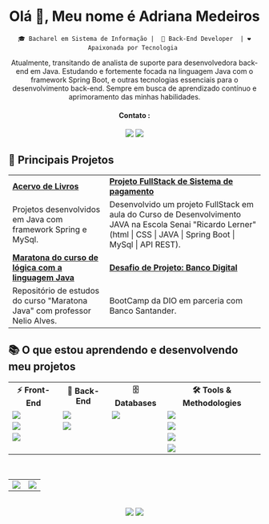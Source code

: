 <div align="center">
  
<H1>Olá 👋, Meu nome é Adriana Medeiros </H1>

`🎓 Bacharel em Sistema de Informação |  🔧 Back-End Developer  | ❤️ Apaixonada por Tecnologia `


<p align="center"> Atualmente, transitando de analista de suporte para desenvolvedora back-end em Java. Estudando e fortemente focada na linguagem Java com o framework Spring Boot, e outras tecnologias essenciais para o desenvolvimento back-end. Sempre em busca de aprendizado contínuo e aprimoramento das minhas habilidades.</p>

<div align ="center">
<h4> Contato :<h4>
<a href = "mailto:adrianamedeiros.dev@gmail.com"><img loading="lazy" src="https://img.shields.io/badge/Gmail-D14836?style=for-the-badge&logo=gmail&logoColor=white" target="_blank"></a>
<a href="https://www.linkedin.com/in/adriana-medeiros-ti" target="_blank"><img loading="lazy" src="https://img.shields.io/badge/-LinkedIn-%230077B5?style=for-the-badge&logo=linkedin&logoColor=white" target="_blank"></a>   
</div>


<H2 align="left" > 📌 Principais Projetos  </H2>

<table>
  <tr>
    <td><a href="https://github.com/TechCodeDri/Projeto_acervo.me.git"><b>Acervo de Livros</b></a></td>
    <td><a href="https://github.com/TechCodeDri/Sistema-Pagamento.git"><b>Projeto FullStack de Sistema de pagamento</b></a></td>
  </tr>
  <tr>
    <td>Projetos desenvolvidos em Java com framework Spring e MySql.</td>
    <td>Desenvolvido um projeto FullStack em aula do Curso de Desenvolvimento JAVA na Escola Senai "Ricardo Lerner" (html | CSS | JAVA | Spring Boot | MySql | API REST). </td>
  </tr>
  <tr>
    <td><a href="https://github.com/TechCodeDri/Curso_Java_com_Projetos.git"><b>Maratona do curso de lógica com a linguagem Java</b></a></td>
    <td><a href="https://github.com/TechCodeDri/DesafioDioBancoDigital2024.git"><b>Desafio de Projeto: Banco Digital  </b></a></td>
  </tr>
  <tr>
    <td>Repositório de estudos do curso "Maratona Java" com professor Nelio Alves.</td>
    <td>BootCamp da DIO em parceria com Banco Santander.</td>
  </tr>
</table>


<H2 align="left" >📚 O que estou aprendendo e desenvolvendo meu projetos</H2>


  <!-- Tech Stack -->
  <table>
    <tr>
      <th>⚡ Front-End</th>
      <th>🚀 Back-End</th>
      <th>🗄️ Databases</th>
      <th>🛠️ Tools & Methodologies</th>
    </tr>
    <tr>
      <td><img src="https://img.shields.io/badge/HTML5-E34F26.svg?style=for-the-badge&logo=HTML5&logoColor=white"></td>
      <td><img src="https://img.shields.io/badge/Java-007396?style=for-the-badge&logo=java&logoColor=white" </td>
      <td><img src="https://img.shields.io/badge/MySQL-4479A1.svg?style=for-the-badge&logo=MySQL&logoColor=white"></td>
      <td><img src="https://img.shields.io/badge/GitHub-181717?style=for-the-badge&logo=github&logoColor=white"></td>
    </tr>
    <tr>
      <td><img src="https://img.shields.io/badge/CSS3-1572B6.svg?style=for-the-badge&logo=CSS3&logoColor=white"></td>
      <td><img src="https://img.shields.io/badge/Spring%20Boot-6DB33F.svg?style=for-the-badge&logo=Spring-Boot&logoColor=white"</td>
      <td><img src=" "</td>
      <td><img src="https://img.shields.io/badge/Postman-FF6C37.svg?style=for-the-badge&logo=Postman&logoColor=white"</td>
    </tr>
    <tr>
      <td><img src="https://img.shields.io/badge/JavaScript-F7DF1E?style=for-the-badge&logo=javascript&logoColor=black"></td>
      <td></td>
      <td></td>
      <td><img src="https://img.shields.io/badge/Scrum-6DB33F?style=for-the-badge&logo=scrum&logoColor=white"></td>
    </tr>
    <tr>
      <td></td>
      <td></td>
      <td></td>
      <td><img src="https://img.shields.io/badge/REST-02569B?style=for-the-badge&logo=rest&logoColor=white"></td>
    </tr>
    
  </table>

<br>

  <!-- GitHub Stats -->
  <table>
    <tr>
      <td>
        <a href="https://github.com/Joullie/github-readme-stats">
          <img align="center" src="https://github-readme-stats.vercel.app/api?username=TechCodeDri&show_icons=true&theme=radical" />
        </a>
      </td>
      <td>
        <a href="https://github.com/TechCodeDri/top-langs">
          <img align="center" src="https://github-readme-stats.vercel.app/api/top-langs/?username=TechCodeDri&layout=compact&theme=radical" />
        </a>
      </td>
    </tr>
  </table>

  <br>

<div> 
  <a href = "mailto:adrianamedeiros.dev@gmail.com"><img loading="lazy" src="https://img.shields.io/badge/Gmail-D14836?style=for-the-badge&logo=gmail&logoColor=white" target="_blank"></a>
  <a href="https://www.linkedin.com/in/adriana-medeiros-ti" target="_blank"><img loading="lazy" src="https://img.shields.io/badge/-LinkedIn-%230077B5?style=for-the-badge&logo=linkedin&logoColor=white" target="_blank"></a>   
 </div>
  <br>
